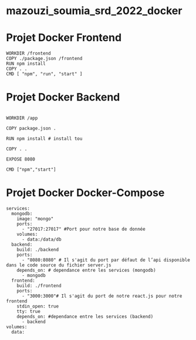 # mazouzi_soumia_srd_2022_docker

# Projet Docker Frontend
``` FROM node:alpine as builder
WORKDIR /frontend
COPY ./package.json /frontend
RUN npm install
COPY . .
CMD [ "npm", "run", "start" ] 
```



# Projet Docker Backend
```FROM node:14

WORKDIR /app

COPY package.json .

RUN npm install # install tou

COPY . .

EXPOSE 8080

CMD ["npm","start"] 
```



# Projet Docker Docker-Compose

```version: "3.7"
services:
  mongodb:
    image: "mongo"
    ports:
      - "27017:27017" #Port pour notre base de donnée 
    volumes:
      - data:/data/db
  backend:
    build: ./backend
    ports:
      - "8080:8080" # Il s'agit du port par défaut de l’api disponible dans le code source du fichier server.js 
    depends_on: # dependance entre les services (mongodb)
      - mongodb
  frontend:
    build: ./frontend
    ports:
      - "3000:3000"# Il s'agit du port de notre react.js pour notre frontend
    stdin_open: true
    tty: true
    depends_on: #dependance entre les services (backend) 
      - backend
volumes: 
  data:
```
